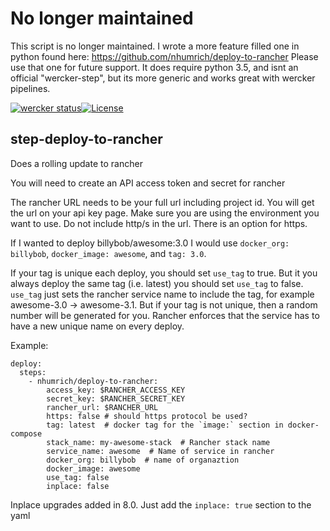 # No longer maintained

This script is no longer maintained. I wrote a more feature filled one in python found here: https://github.com/nhumrich/deploy-to-rancher
Please use that one for future support. It does require python 3.5, and isnt an official "wercker-step", but its more generic and works great with wercker pipelines.




[![wercker status](https://app.wercker.com/status/ff788e3e0eb4b14e7c3363fb0f64789e/m/master "wercker status")](https://app.wercker.com/project/bykey/ff788e3e0eb4b14e7c3363fb0f64789e)[![License](http://img.shields.io/:license-mit-blue.svg)](http://doge.mit-license.org)
## step-deploy-to-rancher

Does a rolling update to rancher

You will need to create an API access token and secret for rancher

The rancher URL needs to be your full url including project id. You will get the url on your api key page. Make sure you are using the environment you want to use. Do not include http/s in the url. There is an option for https.

If I wanted to deploy billybob/awesome:3.0 I would use `docker_org: billybob`, `docker_image: awesome`, and `tag: 3.0`.

If your tag is unique each deploy, you should set `use_tag` to true. But it you always deploy the same tag (i.e. latest) you should set `use_tag` to false. `use_tag` just sets the rancher service name to include the tag, for example awesome-3.0 -> awesome-3.1. But if your tag is not unique, then a random number will be generated for you. Rancher enforces that the service has to have a new unique name on every deploy.


Example:

    deploy:
      steps:
        - nhumrich/deploy-to-rancher:
            access_key: $RANCHER_ACCESS_KEY
            secret_key: $RANCHER_SECRET_KEY
            rancher_url: $RANCHER_URL
            https: false # should https protocol be used?
            tag: latest  # docker tag for the `image:` section in docker-compose
            stack_name: my-awesome-stack  # Rancher stack name
            service_name: awesome  # Name of service in rancher
            docker_org: billybob  # name of organaztion
            docker_image: awesome
            use_tag: false
            inplace: false

Inplace upgrades added in 8.0. Just add the `inplace: true` section to the yaml
